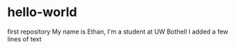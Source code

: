 # hello-world
first repository
My name is Ethan, I'm a student at UW Bothell
I added a few lines of text
